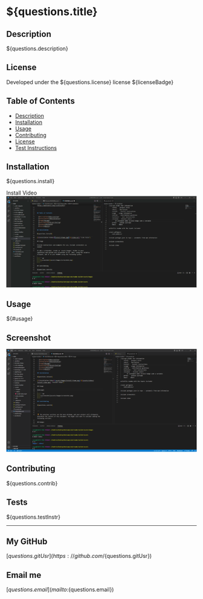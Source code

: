 # ${questions.title}

## Description

${questions.description}

## License

Developed under the ${questions.license} license ${licenseBadge}

## Table of Contents

- [Description](#descrpition)
- [Installation](#installation)
- [Usage](#usage)
- [Contributing](#contributing)
- [License](#license)
- [Test Instructions](#tests)

## Installation

${questions.install}

Install Video
[![Installation Video](./assets/images/install-frame.png)](./assets/videos/install-video.mp4 "Install Video")

## Usage

${#usage}

## Screenshot

![screenshot](./assets/images/screenshot.png)

## Contributing

${questions.contrib}

## Tests

${questions.testInstr}

---

## My GitHub

[${questions.gitUsr}](https://github.com/${questions.gitUsr})

## Email me

[${questions.email}](mailto:${questions.email})